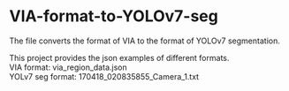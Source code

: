 # VIA-format-to-YOLOv7-seg
The file converts the format of VIA to the format of YOLOv7 segmentation.  

  This project provides the json examples of different formats.     
  VIA format: via_region_data.json   
  YOLv7 seg format: 170418_020835855_Camera_1.txt
